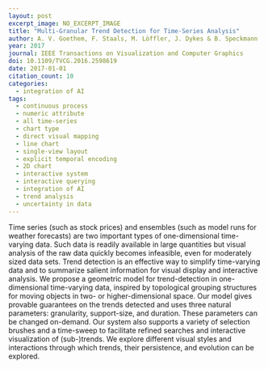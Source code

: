```yaml
---
layout: post
excerpt_image: NO_EXCERPT_IMAGE
title: "Multi-Granular Trend Detection for Time-Series Analysis"
author: A. V. Goethem, F. Staals, M. Löffler, J. Dykes & B. Speckmann
year: 2017
journal: IEEE Transactions on Visualization and Computer Graphics
doi: 10.1109/TVCG.2016.2598619
date: 2017-01-01
citation_count: 10
categories:
  - integration of AI
tags:
  - continuous process
  - numeric attribute
  - all time-series
  - chart type
  - direct visual mapping
  - line chart
  - single-view layout
  - explicit temporal encoding
  - 2D chart
  - interactive system
  - interactive querying
  - integration of AI
  - trend analysis
  - uncertainty in data
---
```

Time series (such as stock prices) and ensembles (such as model runs for weather forecasts) are two important types of one-dimensional time-varying data. Such data is readily available in large quantities but visual analysis of the raw data quickly becomes infeasible, even for moderately sized data sets. Trend detection is an effective way to simplify time-varying data and to summarize salient information for visual display and interactive analysis. We propose a geometric model for trend-detection in one-dimensional time-varying data, inspired by topological grouping structures for moving objects in two- or higher-dimensional space. Our model gives provable guarantees on the trends detected and uses three natural parameters: granularity, support-size, and duration. These parameters can be changed on-demand. Our system also supports a variety of selection brushes and a time-sweep to facilitate refined searches and interactive visualization of (sub-)trends. We explore different visual styles and interactions through which trends, their persistence, and evolution can be explored.
